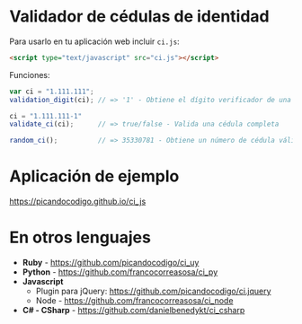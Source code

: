 # Validador de c&eacute;dulas de identidad

Para usarlo en tu aplicación web incluir `ci.js`:

```html
<script type="text/javascript" src="ci.js"></script>
```

Funciones:
```javascript
var ci = "1.111.111";
validation_digit(ci); // => '1' - Obtiene el dígito verificador de una cédula dada

ci = "1.111.111-1"
validate_ci(ci);      // => true/false - Valida una cédula completa

random_ci();          // => 35330781 - Obtiene un número de cédula válido al azar
```

# Aplicación de ejemplo
https://picandocodigo.github.io/ci_js

# En otros lenguajes
* **Ruby** - https://github.com/picandocodigo/ci_uy
* **Python** - https://github.com/francocorreasosa/ci_py
* **Javascript**
  * Plugin para jQuery: https://github.com/picandocodigo/ci.jquery
  * Node - https://github.com/francocorreasosa/ci_node
* **C# - CSharp** - https://github.com/danielbenedykt/ci_csharp
